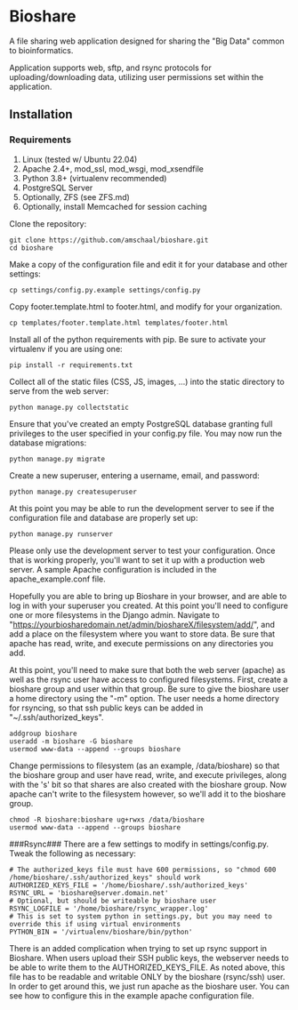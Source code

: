 # Bioshare
A file sharing web application designed for sharing the "Big Data" common to bioinformatics.  

Application supports web, sftp, and rsync protocols for uploading/downloading data, utilizing user permissions set within the application.

Installation
------------

### Requirements ###

1. Linux (tested w/ Ubuntu 22.04) 
2. Apache 2.4+, mod_ssl, mod_wsgi, mod_xsendfile
3. Python 3.8+ (virtualenv recommended)
4. PostgreSQL Server
5. Optionally, ZFS (see ZFS.md)
5. Optionally, install Memcached for session caching

Clone the repository:
~~~
git clone https://github.com/amschaal/bioshare.git
cd bioshare
~~~
Make a copy of the configuration file and edit it for your database and other settings:
~~~
cp settings/config.py.example settings/config.py
~~~
Copy footer.template.html to footer.html, and modify for your organization.
~~~
cp templates/footer.template.html templates/footer.html
~~~
Install all of the python requirements with pip.  Be sure to activate your virtualenv if you are using one:
~~~
pip install -r requirements.txt
~~~

Collect all of the static files (CSS, JS, images, ...) into the static directory to serve from the web server:
~~~
python manage.py collectstatic
~~~

Ensure that you've created an empty PostgreSQL database granting full privileges to the user specified in your config.py file.  You may now run the database migrations:
~~~
python manage.py migrate
~~~

Create a new superuser, entering a username, email, and password:
~~~
python manage.py createsuperuser
~~~

At this point you may be able to run the development server to see if the configuration file and database are properly set up:
~~~
python manage.py runserver
~~~

Please only use the development server to test your configuration.  Once that is working properly, you'll want to set it up with a production web server.  A sample Apache configuration is included in the apache_example.conf file.

Hopefully you are able to bring up Bioshare in your browser, and are able to log in with your superuser you created.  At this point you'll need to configure one or more filesystems in the Django admin.  Navigate to "https://yourbiosharedomain.net/admin/bioshareX/filesystem/add/", and add a place on the filesystem where you want to store data.  Be sure that apache has read, write, and execute permissions on any directories you add.

At this point, you'll need to make sure that both the web server (apache) as well as the rsync user have access to configured filesystems.  First, create a bioshare group and user within that group.  Be sure to give the bioshare user a home directory using the "-m" option.  The user needs a home directory for rsyncing, so that ssh public keys can be added in "~/.ssh/authorized_keys".
~~~
addgroup bioshare
useradd -m bioshare -G bioshare
usermod www-data --append --groups bioshare
~~~

Change permissions to filesystem (as an example, /data/bioshare) so that the bioshare group and user have read, write, and execute privileges, along with the 's' bit so that shares are also created with the bioshare group.  Now apache can't write to the filesystem however, so we'll add it to the bioshare group.
~~~
chmod -R bioshare:bioshare ug+rwxs /data/bioshare
usermod www-data --append --groups bioshare
~~~

###Rsync###
There are a few settings to modify in settings/config.py.  Tweak the following as necessary:
~~~
# The authorized_keys file must have 600 permissions, so "chmod 600 /home/bioshare/.ssh/authorized_keys" should work
AUTHORIZED_KEYS_FILE = '/home/bioshare/.ssh/authorized_keys'
RSYNC_URL = 'bioshare@server.domain.net'
# Optional, but should be writeable by bioshare user
RSYNC_LOGFILE = '/home/bioshare/rsync_wrapper.log' 
# This is set to system python in settings.py, but you may need to override this if using virtual environments
PYTHON_BIN = '/virtualenv/bioshare/bin/python' 
~~~

There is an added complication when trying to set up rsync support in Bioshare.  When users upload their SSH public keys, the webserver needs to be able to write them to the AUTHORIZED_KEYS_FILE.  As noted above, this file has to be readable and writable ONLY by the bioshare (rsync/ssh) user.  In order to get around this, we just run apache as the bioshare user.  You can see how to configure this in the example apache configuration file.

